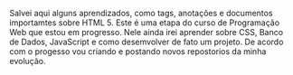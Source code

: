 Salvei aqui alguns aprendizados, como tags, anotações e documentos importamtes sobre HTML 5. Este é uma etapa do curso de Programação Web que estou em progresso. Nele ainda irei aprender sobre CSS, Banco de Dados, JavaScript e como desemvolver de fato um projeto. De acordo com o progesso vou criando e postando novos repostorios da minha evolução.
